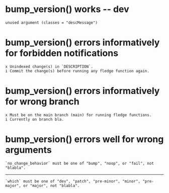 # bump_version() works -- dev

    unused argument (classes = "descMessage")

# bump_version() errors informatively for forbidden notifications

    x Unindexed change(s) in `DESCRIPTION`.
    i Commit the change(s) before running any fledge function again.

# bump_version() errors informatively for wrong branch

    x Must be on the main branch (main) for running fledge functions.
    i Currently on branch bla.

# bump_version() errors well for wrong arguments

    `no_change_behavior` must be one of "bump", "noop", or "fail", not "blabla".

---

    `which` must be one of "dev", "patch", "pre-minor", "minor", "pre-major", or "major", not "blabla".


